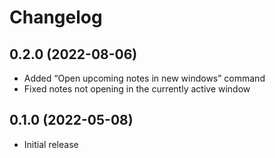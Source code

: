 # Changelog

## 0.2.0 (2022-08-06)

- Added “Open upcoming notes in new windows” command
- Fixed notes not opening in the currently active window

## 0.1.0 (2022-05-08)

- Initial release
